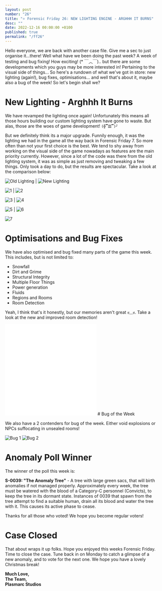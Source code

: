```yaml
---
layout: post
number: "26"
title: "⭐ Forensic Friday 26: NEW LIGHTING ENGINE - ARGHHH IT BURNS"
desc: ""
date: 2022-12-16 00:00:00 +0100
published: true
permalink: "/ff26"
---
```


Hello everyone, we are back with another case file. Give me a sec to just organise it...there! Well what have we been doing the past week? A week of testing and bug fixing! How exciting! (* ￣︿￣).. but there are some developments which you guys may be more interested in! Pertaining to the visual side of things... So here's a rundown of what we've got in store: new lighting (again!), bug fixes, optimisations... and well that's about it, maybe also a bug of the week! So let's begin shall we?

# New Lighting - Arghhh It Burns

We have revamped the lighting once again! Unfortunately this means all those hours building our custom lighting system have gone to waste. But alas, those are the woes of game development! `(╬▔皿▔)╯`

But we definitely think its a major upgrade. Funnily enough, it was the lighting we had in the game all the way back in Forensic Friday 7. So more often than not your first choice is the best. We tend to shy away from working on the visual side of the game nowadays as features are the main priority currently. However, since a lot of the code was there from the old lighting system, it was as simple as just removing and tweaking a few things. Only took a day to do, but the results are spectacular. Take a look at the comparison below:

![Old Lighting](./forensic-friday-media/ff26/old-lighting.png)  |  ![New Lighting](./forensic-friday-media/ff26/new-lighting.png)

![1](./forensic-friday-media/ff26/gal-1.png) |  ![2](./forensic-friday-media/ff26/gal-2.png)

![3](./forensic-friday-media/ff26/gal-3.png) |  ![4](./forensic-friday-media/ff26/gal-4.png)

![5](./forensic-friday-media/ff26/gal-5.png) |  ![6](./forensic-friday-media/ff26/gal-6.png)

![7](./forensic-friday-media/ff26/gal-7.png)


# Optimisations and Bug Fixes

We have also optimised and bug fixed many parts of the game this week. This includes, but is not limited to:
- Snowfall
- Dirt and Grime
- Structural Integrity
- Multiple Floor Things
- Power generation
- Fluids
- Regions and Rooms
- Room Detection

Yeah, I think that's it honestly, but our memories aren't great `ಠ﹏ಠ`. Take a look at the new and improved room detection!

<iframe src="./forensic-friday-media/ff26/regionscool.mp4" frameborder="0" allowfullscreen></iframe>

<iframe src="./forensic-friday-media/ff26/room.mp4" frameborder="0" allowfullscreen></iframe>
# Bug of the Week

We also have a 2 contenders for bug of the week. Either void explosions or NPCs suffocating in unsealed rooms!

![Bug 1](./forensic-friday-media/ff26/bug1.png)
![Bug 2](./forensic-friday-media/ff26/bug2.png)

# Anomaly Poll Winner
The winner of the poll this week is:

**S-0039: "The Anomaly Tree"** - A tree with large green sacs, that will birth anomalies if not managed properly. Approximately every week, the tree must be watered with the blood of a Category-C personnel (Convicts), to keep the tree in its dormant state. Instances of 0039 that spawn from the tree attempt to find a suitable human, drain all its blood and water the tree with it. This causes its active phase to cease.

Thanks for all those who voted! We hope you become regular voters!

# Case Closed
That about wraps it up folks. Hope you enjoyed this weeks Forensic Friday. Time to close the case. Tune back in on Monday to catch a glimpse of a new anomaly, and to vote for the next one. We hope you have a lovely Christmas break!

**Much Love,**\
**The Team,**\
**Plasmarc Studios**
